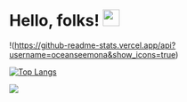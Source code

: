 # Hello, folks! <img src="https://raw.githubusercontent.com/MartinHeinz/MartinHeinz/master/wave.gif" width="30px"> 

!(https://github-readme-stats.vercel.app/api?username=oceanseemona&show_icons=true)

[![Top Langs](https://github-readme-stats.vercel.app/api/top-langs/?username=oceanseemona&layout=compact)](https://github.com/anuraghazra/github-readme-stats)


![](https://komarev.com/ghpvc/?username=oceanseemona&color=blue)


